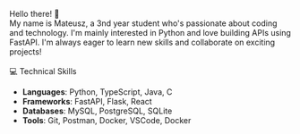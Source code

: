 Hello there! :wave: <br/>
My name is Mateusz, a 3nd year student who's passionate about coding and technology. I'm mainly interested in Python and love building APIs using FastAPI. I'm always eager to learn new skills and collaborate on exciting projects!<br/><br/>
:computer: Technical Skills
* **Languages**: Python, TypeScript, Java, C
* **Frameworks**: FastAPI, Flask, React
* **Databases**: MySQL, PostgreSQL, SQLite
* **Tools**: Git, Postman, Docker, VSCode, Docker
